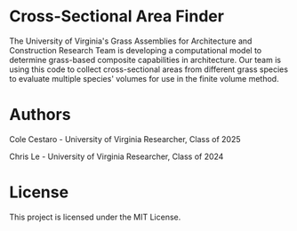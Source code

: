 # Cross-Sectional Area Finder
The University of Virginia's Grass Assemblies for Architecture and Construction Research Team is developing a computational model to determine grass-based composite capabilities in architecture. Our team is using this code to collect cross-sectional areas from different grass species to evaluate multiple species' volumes for use in the finite volume method.

# Authors
Cole Cestaro - University of Virginia Researcher, Class of 2025

Chris Le - University of Virginia Researcher, Class of 2024

# License
This project is licensed under the MIT License.
